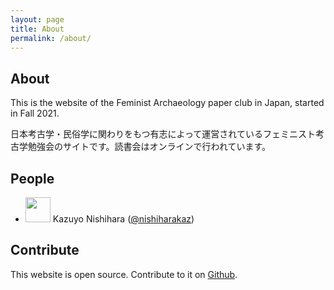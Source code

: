 ```yaml
---
layout: page
title: About
permalink: /about/
---
```


## About

This is the website of the Feminist Archaeology paper club in Japan, started in Fall 2021.

日本考古学・民俗学に関わりをもつ有志によって運営されているフェミニスト考古学勉強会のサイトです。読書会はオンラインで行われています。
 
## People

- <img src="https://pbs.twimg.com/profile_images/1317309851530194944/m4ChSZRh_200x200.jpg" height="40" style="display:inline-block;margin-bottom:-13px" /> Kazuyo Nishihara ([@nishiharakaz](https://twitter.com/nishiharakaz))

## Contribute

This website is open source. Contribute to it on [Github](https://github.com/nishikarch/feministarchaeologyjapan).
